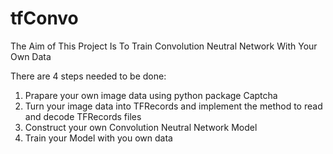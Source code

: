 # tfConvo
The Aim of This Project Is To Train Convolution Neutral Network With Your Own Data

There are 4 steps needed to be done:
1. Prapare your own image data using python package Captcha
2. Turn your image data into TFRecords and implement the method to read and decode TFRecords files
3. Construct your own Convolution Neutral Network Model
4. Train your Model with you own data

